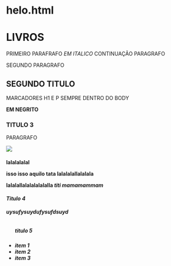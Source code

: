 # helo.html<!DOCTYPE html>
<html lang="pt-br">
<head>
    <meta charset="UTF-8">
    <meta name="viewport" content="width=device-width, initial-scale=1.0">
    <title>Document</title>
    <link rel="stylesheet" href="Helo.css">

</head>
<body>

<h1>LIVROS</h1>

  <p> PRIMEIRO PARAFRAFO <em>EM ITALICO</em> CONTINUAÇÃO PARAGRAFO</p>
<P> SEGUNDO PARAGRAFO</P>

<H2>SEGUNDO TITULO</H2>

<P> MARCADORES H1 E P SEMPRE DENTRO DO BODY</P>
<P> <strong>EM NEGRITO</strong></P>

<H3> TITULO 3</H3>
<P>PARAGRAFO</P>

<IMG SRC="https://www.google.com/imgres?imgurl=https%3A%2F%2Fimg.freepik.com%2Fvetores-gratis%2Fpilha-de-livros-de-design-plano-desenhado-a-mao_23-2149342941.jpg&tbnid=Mcx48jdCOdJGrM&vet=12ahUKEwiy6L7Tvs-AAxWdBbkGHeakCT8QMygmegUIARDAAg..i&imgrefurl=https%3A%2F%2Fbr.freepik.com%2Ffotos-vetores-gratis%2Flivros&docid=0fILTN0CAh0EoM&w=626&h=626&q=LIVROS&ved=2ahUKEwiy6L7Tvs-AAxWdBbkGHeakCT8QMygmegUIARDAAg">

<h4>lalalalalal<h4\>

<p class="navy"> isso isso aquilo <strong>tata<strong\> lalalalallalalala<p\>

<p class="blue"> lalalallalalalalalalla <em>titi<em\> mamamammam<p\>

<h4>Titulo 4</h4>
<p> uysufysuydufysufdsuyd</p>
<img class="Umbra" src-imagem">
<ul>
    <h5>titulo 5</h5>
    <li> item 1</li>
    <li>item 2</li>
    <li>item 3</li>
</ul>



</body>
</html>

